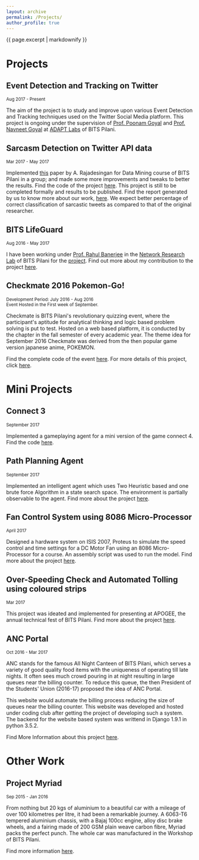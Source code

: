 ```yaml
---
layout: archive
permalink: /Projects/
author_profile: true
---
```


{{ page.excerpt | markdownify }}

# Projects

## Event Detection and Tracking on Twitter
<small>Aug 2017 - Present</small>

<p>The aim of the project is to study and improve upon various Event Detection and Tracking techniques used on the Twitter Social Media platform. This project is ongoing under the supervision of <a href="http://universe.bits-pilani.ac.in/pilani/poonam/profile" id = "link">Prof. Poonam Goyal</a> and <a href="http://universe.bits-pilani.ac.in/pilani/goel/profile" id = "link">Prof. Navneet Goyal</a> at <a href="http://universe.bits-pilani.ac.in/pilani/computerscience/AdvancedDataAnalyticsParallelTechnologiesLaboratory" id = "link">ADAPT Labs</a> of BITS Pilani.</p>

## Sarcasm Detection on Twitter API data
<small>Mar 2017 - May 2017</small>

<p>Implemented <a href="https://pdfs.semanticscholar.org/67b5/9db00c29152d8e738f693f153e1ab9b43466.pdf" id = "link">this</a> paper by A. Rajadesingan for Data Mining course of BITS Pilani in a group; and made some more improvements and tweaks to better the results. Find the code of the project <a href="https://github.com/jbnerd/Sarcasm_Detection_Twitter" id = "link">here</a>. This project is still to be completed formally and results to be published. Find the report generated by us to know more about our work, <a href="/sarcasm_detection_report.pdf" id = "link">here</a>. We expect better percentage of correct classification of sarcastic tweets as compared to that of the original researcher.</p>


## BITS LifeGuard
<small>Aug 2016 - May 2017</small>

<p>I have been working under <a href="http://www.bits-pilani.ac.in/pilani/rahulbanerjee/profile" id = "link">Prof. Rahul Banerjee</a> in the <a href="http://www.bits-pilani.ac.in/pilani/computerscience/WearablePervasiveNetworkingLaboratory" id = "link">Network Research Lab</a> of BITS Pilani for the <a href="http://www.bits-pilani.ac.in/pilani/ProjectBITSLifeGuard/Home" id = "link">project</a>. Find out more about my contribution to the project <a href="/projects/BITS_LifeGuard/" id = "link">here</a>.</p>


## Checkmate 2016 Pokemon-Go!
<small>Development Period: July 2016 - Aug 2016 </small><br>
<small>Event Hosted in the First week of September.</small>

<p>Checkmate is BITS Pilani's revolutionary quizzing event, where the participant's aptitude for analytical thinking and logic based problem solving is put to test. Hosted on a web based platform, it is conducted by the chapter in the fall semester of every academic year. The theme idea for September 2016 Checkmate was derived from the then popular game version japanese anime, POKEMON.</p>

<p>Find the complete code of the event <a href="https://github.com/jbnerd/Pokemon-Checkmate-2016" id = "link">here</a>. For more details of this project, click <a href="/projects/Checkmate_2016_pokemon_go/" id = "link">here</a>.</p>


# Mini Projects

## Connect 3
<small>September 2017</small>

<p>Implemented a gameplaying agent for a mini version of the game connect 4. Find the code <a href="https://github.com/jbnerd/connect_3" id = "link">here</a>.</p>

## Path Planning Agent
<small>September 2017</small>

<p>Implemented an intelligent agent which uses Two Heuristic based and one brute force Algorithm in a state search space. The environment is partially observable to the agent. Find more about the project <a href="https://github.com/jbnerd/Path_Planning_Agent" id = "link">here</a>.</p>

## Fan Control System using 8086 Micro-Processor
<small>April 2017</small>

<p>Designed a hardware system on ISIS 2007, Proteus to simulate the speed control and time settings for a DC Motor Fan using an 8086 Micro-Processor for a course. An assembly script was used to run the model. Find more about the project <a href="https://github.com/jbnerd/Fan_Control_System_8086_Micro-Processor" id = "link">here</a>.</p>

## Over-Speeding Check and Automated Tolling using coloured strips
<small>Mar 2017</small>

<p>This project was ideated and implemented for presenting at APOGEE, the annual technical fest of BITS Pilani. Find more about the project <a href="https://github.com/jbnerd/ApogeeProject2017" id = "link">here</a>.</p>

## ANC Portal
<small>Oct 2016 - Mar 2017</small>

<p>ANC stands for the famous All Night Canteen of BITS Pilani, which serves a variety of good quality food items with the uniqueness of operating till late nights. It often sees much crowd pouring in at night resulting in large queues near the billing counter. To reduce this queue, the then President of the Students' Union (2016-17) proposed the idea of ANC Portal.</p>

<p>This website would automate the billing process reducing the size of queues near the billing counter. This website was developed and hosted under coding club after getting the project of developing such a system. The backend for the website based system was writtend in Django 1.9.1 in python 3.5.2.</p>

<p>Find More Information about this project <a href="/projects/ANCPortal/" id = "link">here</a>.</p>

# Other Work

## Project Myriad
<small>Sep 2015 - Jan 2016</small>

<p>From nothing but 20 kgs of aluminium to a beautiful car with a mileage of over 100 kilometres per litre, it had been a remarkable journey. A 6063-T6 tempered aluminium chassis, with a Bajaj 100cc engine, alloy disc brake wheels, and a fairing made of 200 GSM plain weave carbon fibre, Myriad packs the perfect punch. The whole car was manufactured in the Workshop of BITS Pilani.</p>

<p>Find more information <a href="/projects/Myriad/" id = "link">here</a>.</p>


